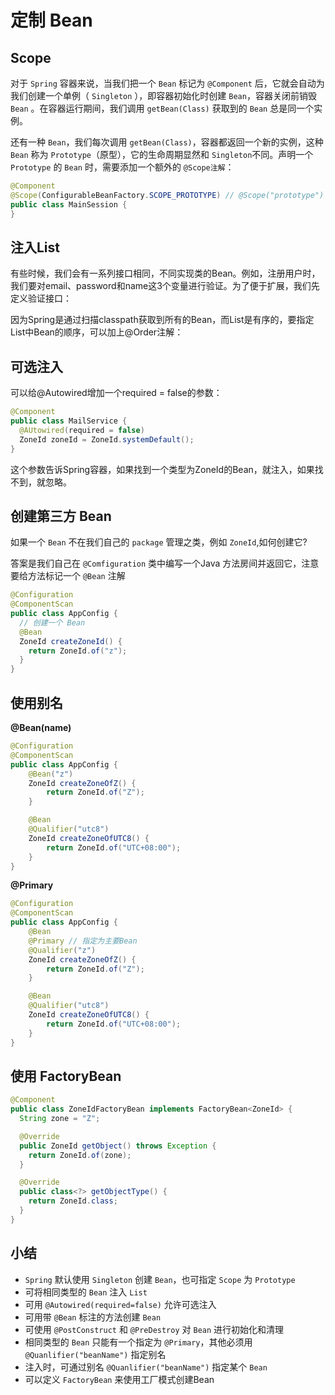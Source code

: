 # 定制 Bean

## Scope

对于 ```Spring``` 容器来说，当我们把一个 ```Bean``` 标记为 ```@Component``` 后，它就会自动为我们创建一个单例（ ```Singleton``` ），即容器初始化时创建 ```Bean```，容器关闭前销毁 ```Bean``` 。在容器运行期间，我们调用 ```getBean(Class)``` 获取到的 ```Bean``` 总是同一个实例。

还有一种 ```Bean```，我们每次调用 ```getBean(Class)```，容器都返回一个新的实例，这种 ```Bean``` 称为 ```Prototype```（原型），它的生命周期显然和 ```Singleton```不同。声明一个 ```Prototype``` 的 ```Bean``` 时，需要添加一个额外的 ```@Scope注解```：

```java
@Component
@Scope(ConfigurableBeanFactory.SCOPE_PROTOTYPE) // @Scope("prototype")
public class MainSession {
}
```

## 注入List

有些时候，我们会有一系列接口相同，不同实现类的Bean。例如，注册用户时，我们要对email、password和name这3个变量进行验证。为了便于扩展，我们先定义验证接口：


因为Spring是通过扫描classpath获取到所有的Bean，而List是有序的，要指定List中Bean的顺序，可以加上@Order注解：

## 可选注入

可以给@Autowired增加一个required = false的参数：

```java
@Component
public class MailService {
  @AUtowired(required = false)
  ZoneId zoneId = ZoneId.systemDefault();
}
```

这个参数告诉Spring容器，如果找到一个类型为ZoneId的Bean，就注入，如果找不到，就忽略。


## 创建第三方 Bean

如果一个 ```Bean``` 不在我们自己的 ```package``` 管理之类，例如 ```ZoneId```,如何创建它?

答案是我们自己在 ```@Comfiguration``` 类中编写一个Java 方法房间并返回它，注意要给方法标记一个 ```@Bean``` 注解

```java
@Configuration
@ComponentScan
public class AppConfig {
  // 创建一个 Bean
  @Bean
  ZoneId createZoneId() {
    return ZoneId.of("z");
  }
}
```

## 使用别名

**@Bean(name)**

```java
@Configuration
@ComponentScan
public class AppConfig {
    @Bean("z")
    ZoneId createZoneOfZ() {
        return ZoneId.of("Z");
    }

    @Bean
    @Qualifier("utc8")
    ZoneId createZoneOfUTC8() {
        return ZoneId.of("UTC+08:00");
    }
}
```

**@Primary**

```java
@Configuration
@ComponentScan
public class AppConfig {
    @Bean
    @Primary // 指定为主要Bean
    @Qualifier("z")
    ZoneId createZoneOfZ() {
        return ZoneId.of("Z");
    }

    @Bean
    @Qualifier("utc8")
    ZoneId createZoneOfUTC8() {
        return ZoneId.of("UTC+08:00");
    }
}
```

## 使用 FactoryBean

```java
@Component
public class ZoneIdFactoryBean implements FactoryBean<ZoneId> {
  String zone = "Z";

  @Override
  public ZoneId getObject() throws Exception {
    return ZoneId.of(zone);
  }

  @Override
  public class<?> getObjectType() {
    return ZoneId.class;
  }
}
```

## 小结
- ```Spring``` 默认使用 ```Singleton``` 创建 ```Bean```，也可指定 ```Scope``` 为 ```Prototype```
- 可将相同类型的 ```Bean``` 注入 ```List```
- 可用 ```@Autowired(required=false)``` 允许可选注入
- 可用带 ```@Bean``` 标注的方法创建 ```Bean```
- 可使用 ```@PostConstruct``` 和 ```@PreDestroy``` 对 ```Bean``` 进行初始化和清理
- 相同类型的 ```Bean``` 只能有一个指定为 ```@Primary```，其他必须用 ```@Quanlifier("beanName")``` 指定别名
- 注入时，可通过别名 ```@Quanlifier("beanName")``` 指定某个 ```Bean```
- 可以定义 ```FactoryBean``` 来使用工厂模式创建Bean
